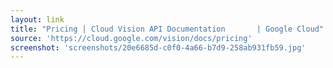 ```yaml
---
layout: link
title: "Pricing | Cloud Vision API Documentation       | Google Cloud"
source: 'https://cloud.google.com/vision/docs/pricing'
screenshot: 'screenshots/20e6685d-c0f0-4a66-b7d9-258ab931fb59.jpg'
---
```


